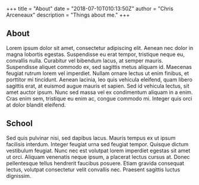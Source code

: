 +++
title = "About"
date = "2018-07-10T010:13:50Z"
author = "Chris Arceneaux"
description = "Things about me."
+++

## About

Lorem ipsum dolor sit amet, consectetur adipiscing elit. Aenean nec dolor in magna lobortis egestas. Suspendisse eu erat tempor, tristique neque eu, convallis nulla. Curabitur vel bibendum lacus, at semper mauris. Suspendisse aliquet commodo ex, sed sagittis metus aliquam id. Maecenas feugiat rutrum lorem vel imperdiet. Nullam ornare lectus ut enim finibus, et porttitor mi tincidunt. Aenean lacinia, leo quis vehicula eleifend, quam libero sagittis erat, at euismod augue mauris et sapien. Sed id vehicula lectus, sit amet auctor ipsum. Nunc sed massa vel ex condimentum aliquam in a enim. Cras enim sem, tristique eu enim ac, congue commodo mi. Integer quis orci at dolor blandit eleifend.

## School

Sed quis pulvinar nisi, sed dapibus lacus. Mauris tempus ex ut ipsum facilisis interdum. Integer feugiat urna sed feugiat tempor. Quisque dictum vestibulum feugiat. Nunc nec est volutpat lorem imperdiet egestas sit amet ut orci. Aliquam venenatis neque ipsum, a placerat lectus cursus at. Donec pellentesque tellus hendrerit faucibus posuere. Etiam gravida consequat lectus, volutpat consectetur velit convallis nec. Praesent sagittis luctus dignissim.